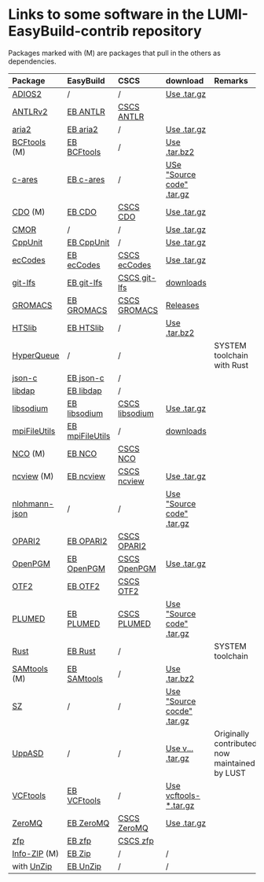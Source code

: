 # Links to some software in the LUMI-EasyBuild-contrib repository

Packages marked with (M) are packages that pull in the others as dependencies.

| Package | EasyBuild | CSCS | download | Remarks |
|:--------|:----------|:-----|:---------|:--------|
| [ADIOS2](https://adios2.readthedocs.io/) | / | / | [Use .tar.gz](https://adios2.readthedocs.io/) |  |
| [ANTLRv2](https://www.antlr2.org/) | [EB ANTLR](https://github.com/easybuilders/easybuild-easyconfigs/tree/main/easybuild/easyconfigs/a/ANTLR) | [CSCS ANTLR](https://github.com/eth-cscs/production/tree/master/easybuild/easyconfigs/a/ANTLR) |
| [aria2](https://aria2.github.io/) | [EB aria2](https://github.com/easybuilders/easybuild-easyconfigs/tree/develop/easybuild/easyconfigs/a/aria2) | / | [Use .tar.gz](https://github.com/aria2/aria2/releases) |
| [BCFtools](http://www.htslib.org/) (M) | [EB BCFtools](https://github.com/easybuilders/easybuild-easyconfigs/tree/develop/easybuild/easyconfigs/b/BCFtools) | / | [Use .tar.bz2](https://github.com/samtools/bcftools/releases) |
| [c-ares](https://c-ares.org/) | [EB c-ares](https://github.com/easybuilders/easybuild-easyconfigs/tree/develop/easybuild/easyconfigs/c/c-ares) | / | [USe "Source code" .tar.gz](https://github.com/c-ares/c-ares/releases) |
| [CDO](https://code.mpimet.mpg.de/projects/cdo/files) (M) | [EB CDO](https://github.com/easybuilders/easybuild-easyconfigs/tree/main/easybuild/easyconfigs/c/CDO) | [CSCS CDO](https://github.com/eth-cscs/production/tree/master/easybuild/easyconfigs/c/CDO) | [Use .tar.gz](https://code.mpimet.mpg.de/projects/cdo/files) |
| [CMOR](https://github.com/PCMDI/cmor/releases) | / | / | [Use .tar.gz](https://github.com/PCMDI/cmor/releases) |
| [CppUnit](https://freedesktop.org/wiki/Software/cppunit/)| [EB CppUnit](https://github.com/easybuilders/easybuild-easyconfigs/tree/develop/easybuild/easyconfigs/c/CppUnit) | / | [Use .tar.gz](https://dev-www.libreoffice.org/src/) |
| [ecCodes](https://confluence.ecmwf.int/display/ECC/Releases) | [EB ecCodes](https://github.com/easybuilders/easybuild-easyconfigs/tree/main/easybuild/easyconfigs/e/ecCodes) | [CSCS ecCodes](https://github.com/eth-cscs/production/tree/master/easybuild/easyconfigs/e/ecCodes) | [Use .tar.gz](https://confluence.ecmwf.int/display/ECC/Releases) |
| [git-lfs](https://git-lfs.github.com/) | [EB git-lfs](https://github.com/easybuilders/easybuild-easyconfigs/tree/develop/easybuild/easyconfigs/g/git-lfs) | [CSCS git-lfs](https://github.com/eth-cscs/production/tree/master/easybuild/easyconfigs/g/git-lfs) | [downloads](https://github.com/git-lfs/git-lfs/releases/tag/v3.4.0) |  |
| [GROMACS](http://www.gromacs.org/) | [EB GROMACS](https://github.com/easybuilders/easybuild-easyconfigs/tree/main/easybuild/easyconfigs/g/GROMACS) | [CSCS GROMACS](https://github.com/eth-cscs/production/tree/master/easybuild/easyconfigs/g/GROMACS) | [Releases](https://manual.gromacs.org/) |  |
| [HTSlib](http://www.htslib.org/) | [EB HTSlib](https://github.com/easybuilders/easybuild-easyconfigs/tree/develop/easybuild/easyconfigs/h/HTSlib) | / | [Use .tar.bz2](https://github.com/samtools/htslib/releases) |
| [HyperQueue](https://it4innovations.github.io/hyperqueue/stable/) | / | / |  | SYSTEM toolchain with Rust |
| [json-c](https://github.com/json-c/json-c/tags) | [EB json-c](https://github.com/easybuilders/easybuild-easyconfigs/tree/develop/easybuild/easyconfigs/j/json-c) | / | 
| [libdap](https://www.opendap.org/pub/source/) | [EB libdap](https://github.com/easybuilders/easybuild-easyconfigs/tree/develop/easybuild/easyconfigs/l/libdap) | / |
| [libsodium](https://doc.libsodium.org/) | [EB libsodium](https://github.com/easybuilders/easybuild-easyconfigs/tree/develop/easybuild/easyconfigs/l/libsodium) | [CSCS libsodium](https://github.com/eth-cscs/production/tree/master/easybuild/easyconfigs/l/libsodium) | [Use .tar.gz](https://download.libsodium.org/libsodium/releases/) |  |
| [mpiFileUtils](https://hpc.github.io/mpifileutils/) | [EB mpiFileUtils](https://github.com/easybuilders/easybuild-easyconfigs/tree/develop/easybuild/easyconfigs/m/mpifileutils) | / | [downloads](https://github.com/hpc/mpifileutils/releases) |  |
| [NCO](https://github.com/nco/nco/releases) (M) | [EB NCO](https://github.com/easybuilders/easybuild-easyconfigs/tree/main/easybuild/easyconfigs/n/NCO) | [CSCS NCO](https://github.com/eth-cscs/production/tree/master/easybuild/easyconfigs/n/NCO) |
|[ncview](https://cirrus.ucsd.edu/ncview/) (M) | [EB ncview](https://github.com/easybuilders/easybuild-easyconfigs/tree/main/easybuild/easyconfigs/n/ncview) | [CSCS ncview](https://github.com/easybuilders/easybuild-easyconfigs/tree/main/easybuild/easyconfigs/n/ncview) | [Use .tar.gz](https://cirrus.ucsd.edu/~pierce/ncview/) |
| [nlohmann-json](https://json.nlohmann.me/) | / | / | [Use "Source code" .tar.gz](https://github.com/nlohmann/json/releases) |  |
| [OPARI2](https://www.vi-hps.org/tools/opari2.html) | [EB OPARI2](https://github.com/easybuilders/easybuild-easyconfigs/tree/develop/easybuild/easyconfigs/o/OPARI2) | [CSCS OPARI2](https://github.com/eth-cscs/production/tree/master/easybuild/easyconfigs/o/OPARI2) |
| [OpenPGM](https://code.google.com/p/openpgm/) | [EB OpenPGM](https://github.com/easybuilders/easybuild-easyconfigs/tree/develop/easybuild/easyconfigs/o/OpenPGM) | [CSCS OpenPGM](https://github.com/eth-cscs/production/tree/master/easybuild/easyconfigs/o/OpenPGM) | [Use .tar.gz](https://code.google.com/archive/p/openpgm/downloads) |  |
| [OTF2](https://www.vi-hps.org/projects/score-p/) | [EB OTF2](https://github.com/easybuilders/easybuild-easyconfigs/tree/develop/easybuild/easyconfigs/o/OTF2) | [CSCS OTF2](https://github.com/eth-cscs/production/tree/master/easybuild/easyconfigs/o/OTF2) | 
| [PLUMED](https://www.plumed.org/) | [EB PLUMED](https://github.com/easybuilders/easybuild-easyconfigs/tree/develop/easybuild/easyconfigs/p/PLUMED) | [CSCS PLUMED](https://github.com/eth-cscs/production/tree/master/easybuild/easyconfigs/p/PLUMED) | [Use "Source code" .tar.gz](https://github.com/plumed/plumed2/releases) |  |
| [Rust](https://www.rust-lang.org) | [EB Rust](https://github.com/easybuilders/easybuild-easyconfigs/tree/develop/easybuild/easyconfigs/r/Rust) | / |  | SYSTEM toolchain |
| [SAMtools](http://www.htslib.org/) (M) | [EB SAMtools](https://github.com/easybuilders/easybuild-easyconfigs/tree/develop/easybuild/easyconfigs/s/SAMtools) | / | [Use .tar.bz2](https://github.com/samtools/samtools/releases) |
| [SZ](https://szcompressor.org/) | / | / | [Use "Source cocde" .tar.gz](https://github.com/szcompressor/SZ/releases) |  |
| [UppASD](https://github.com/UppASD/UppASD) | / | / | [Use v... .tar.gz](https://github.com/UppASD/UppASD/releases) | Originally contributed, now maintained by LUST |
| [VCFtools](https://vcftools.github.io/) | [EB VCFtools](https://github.com/easybuilders/easybuild-easyconfigs/tree/develop/easybuild/easyconfigs/v/VCFtools) | / | [Use vcftools-*.tar.gz](https://github.com/vcftools/vcftools/releases) |  |
| [ZeroMQ](https://www.zeromq.org/) | [EB ZeroMQ](https://github.com/easybuilders/easybuild-easyconfigs/tree/develop/easybuild/easyconfigs/z/ZeroMQ) | [CSCS ZeroMQ](https://github.com/eth-cscs/production/tree/master/easybuild/easyconfigs/z/ZeroMQ) | [Use .tar.gz](https://github.com/zeromq/libzmq/releases/) |  |
| [zfp](https://computing.llnl.gov/projects/zfp) | [EB zfp](https://github.com/easybuilders/easybuild-easyconfigs/tree/develop/easybuild/easyconfigs/z/zfp) | [CSCS zfp](https://github.com/eth-cscs/production/tree/master/easybuild/easyconfigs/z/zfp) | 
| [Info-ZIP](https://infozip.sourceforge.net/Zip.html) (M) | [EB Zip](https://github.com/easybuilders/easybuild-easyconfigs/tree/develop/easybuild/easyconfigs/z/Zip) | / | / |
| with [UnZip](https://infozip.sourceforge.net/UnZip.html) | [EB UnZip](https://github.com/easybuilders/easybuild-easyconfigs/tree/develop/easybuild/easyconfigs/u/UnZip) | / | / |
